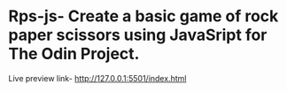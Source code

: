 # Rps-js- Create a basic game of rock paper scissors using JavaSript for The Odin Project.
Live preview link- http://127.0.0.1:5501/index.html
